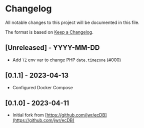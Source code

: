 # Changelog

All notable changes to this project will be documented in this file.

The format is based on [Keep a Changelog](https://keepachangelog.com/en/1.0.0/).

## [Unreleased] - YYYY-MM-DD

- Add `TZ` env var to change PHP `date.timezone` (#000)

## [0.1.1] - 2023-04-13

- Configured Docker Compose


## [0.1.0] - 2023-04-11

- Initial fork from [https://github.com/jwr/ecDB](https://github.com/jwr/ecDB)
